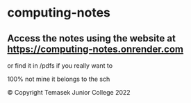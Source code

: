 # computing-notes


## Access the notes using the website at https://computing-notes.onrender.com
or find it in /pdfs if you really want to


100% not mine it belongs to the sch 







© Copyright Temasek Junior College 2022
